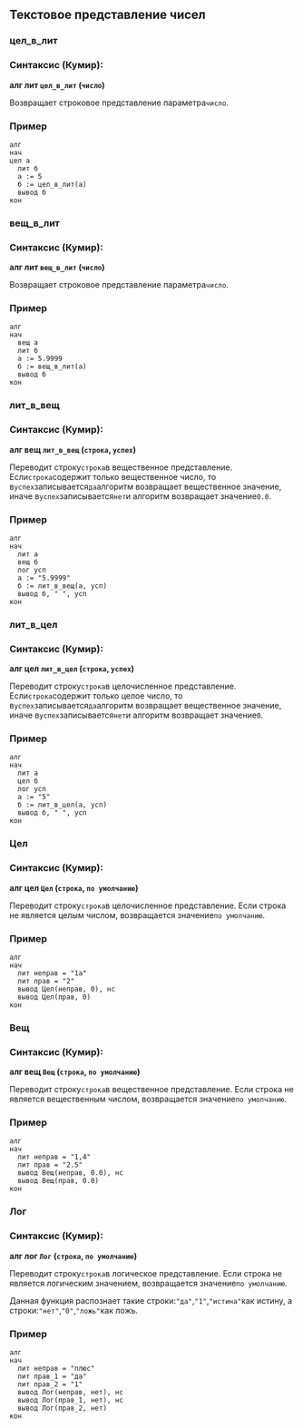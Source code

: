 ## Текстовое представление чисел

### цел_в_лит

### Синтаксис (Кумир):

**алг лит `цел_в_лит` (`число`)**

Возвращает строковое представление параметра`число`.

### Пример

```кумир
алг
нач
цел а
  лит б
  а := 5
  б := цел_в_лит(а)
  вывод б
кон
```

### вещ_в_лит

### Синтаксис (Кумир):

**алг лит `вещ_в_лит` (`число`)**

Возвращает строковое представление параметра`число`.

### Пример

```кумир
алг
нач
  вещ а
  лит б
  а := 5.9999
  б := вещ_в_лит(а)
  вывод б
кон
```

### лит_в_вещ

### Синтаксис (Кумир):

**алг вещ `лит_в_вещ` (`строка`, `успех`)**

Переводит строку`строка`в вещественное представление.
            Если`строка`содержит только вещественное число, то в`успех`записывается`да`алгоритм возвращает вещественное значение, иначе в`успех`записывается`нет`и алгоритм возвращает значение`0.0`.

### Пример

```кумир
алг
нач
  лит а
  вещ б
  лог усп
  а := "5.9999"
  б := лит_в_вещ(а, усп)
  вывод б, " ", усп
кон
```

### лит_в_цел

### Синтаксис (Кумир):

**алг цел `лит_в_цел` (`строка`, `успех`)**

Переводит строку`строка`в целочисленное представление.
            Если`строка`содержит только целое число, то в`успех`записывается`да`алгоритм возвращает вещественное значение, иначе в`успех`записывается`нет`и алгоритм возвращает значение`0`.

### Пример

```кумир
алг
нач
  лит а
  цел б
  лог усп
  а := "5"
  б := лит_в_цел(а, усп)
  вывод б, " ", усп
кон
```

### Цел

### Синтаксис (Кумир):

**алг цел `Цел` (`строка`, `по умолчанию`)**

Переводит строку`строка`в целочисленное представление. 
			Если строка не является целым числом, возвращается значение`по умолчанию`.

### Пример

```кумир
алг
нач
  лит неправ = "1а"
  лит прав = "2"
  вывод Цел(неправ, 0), нс
  вывод Цел(прав, 0)
кон
```

### Вещ

### Синтаксис (Кумир):

**алг вещ `Вещ` (`строка`, `по умолчанию`)**

Переводит строку`строка`в вещественное представление. 
			Если строка не является вещественным числом, возвращается значение`по умолчанию`.

### Пример

```кумир
алг
нач
  лит неправ = "1,4"
  лит прав = "2.5"
  вывод Вещ(неправ, 0.0), нс
  вывод Вещ(прав, 0.0)
кон
```

### Лог

### Синтаксис (Кумир):

**алг лог `Лог` (`строка`, `по умолчанию`)**

Переводит строку`строка`в логическое представление. 
			Если строка не является логическим значением, возвращается значение`по умолчанию`.

Данная функция распознает такие строки:`"да"`,`"1"`,`"истина"`как истину, а строки:`"нет"`,`"0"`,`"ложь"`как ложь.

### Пример

```кумир
алг
нач
  лит неправ = "плюс"
  лит прав_1 = "да"
  лит прав_2 = "1"
  вывод Лог(неправ, нет), нс
  вывод Лог(прав_1, нет), нс
  вывод Лог(прав_2, нет)
кон
```